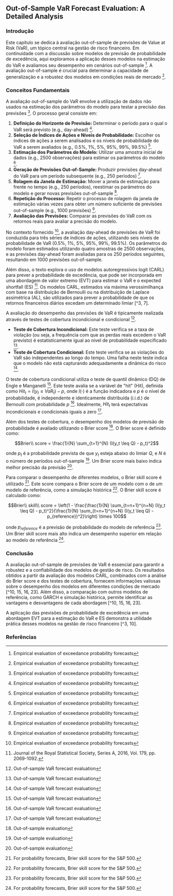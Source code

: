 ## Out-of-Sample VaR Forecast Evaluation: A Detailed Analysis

### Introdução
Este capítulo se dedica à avaliação out-of-sample de previsões de Value at Risk (VaR), um tópico central na gestão de risco financeiro. Em continuidade com a discussão sobre modelos de previsão de probabilidade de excedência, aqui exploramos a aplicação desses modelos na estimação do VaR e avaliamos seu desempenho em cenários out-of-sample [^10]. A avaliação out-of-sample é crucial para determinar a capacidade de generalização e a robustez dos modelos em condições reais de mercado [^10].

### Conceitos Fundamentais

A avaliação out-of-sample do VaR envolve a utilização de dados não usados na estimação dos parâmetros do modelo para testar a precisão das previsões [^10]. O processo geral consiste em:

1.  **Definição do Horizonte de Previsão:** Determinar o período para o qual o VaR será previsto (e.g., day-ahead) [^10].
2.  **Seleção de Índices de Ações e Níveis de Probabilidade:** Escolher os índices de ações a serem analisados e os níveis de probabilidade do VaR a serem avaliados (e.g., 0.5%, 1%, 5%, 95%, 99%, 99.5%) [^10].
3.  **Estimação dos Parâmetros do Modelo:** Utilizar uma amostra inicial de dados (e.g., 2500 observações) para estimar os parâmetros do modelo [^10].
4.  **Geração de Previsões Out-of-Sample:** Produzir previsões day-ahead do VaR para um período subsequente (e.g., 250 períodos) [^10].
5.  **Rolagem da Janela de Estimação:** Mover a janela de estimação para frente no tempo (e.g., 250 períodos), reestimar os parâmetros do modelo e gerar novas previsões out-of-sample [^10].
6.  **Repetição do Processo:** Repetir o processo de rolagem da janela de estimação várias vezes para obter um número suficiente de previsões out-of-sample (e.g., 1000 previsões) [^10].
7.  **Avaliação das Previsões:** Comparar as previsões do VaR com os retornos reais para avaliar a precisão do modelo.

No contexto fornecido [^10], a avaliação day-ahead de previsões de VaR foi conduzida para três séries de índices de ações, utilizando seis níveis de probabilidade de VaR (0.5%, 1%, 5%, 95%, 99%, 99.5%). Os parâmetros do modelo foram estimados utilizando quatro amostras de 2500 observações, e as previsões day-ahead foram avaliadas para os 250 períodos seguintes, resultando em 1000 previsões out-of-sample.

Além disso, o texto explora o uso de modelos autoregressivos logit (CARL) para prever a probabilidade de excedência, que pode ser incorporada em uma abordagem de valor extremo (EVT) para estimar o VaR e o expected shortfall (ES) [^3]. Os modelos CARL, estimados via máxima verossimilhança com base na distribuição de Bernoulli ou na distribuição de Laplace assimétrica (AL), são utilizados para prever a probabilidade de que os retornos financeiros diários excedam um determinado limiar [^3, 7].

A avaliação do desempenho das previsões de VaR é tipicamente realizada através de testes de cobertura incondicional e condicional [^23].

*   **Teste de Cobertura Incondicional:** Este teste verifica se a taxa de violação (ou seja, a frequência com que as perdas reais excedem o VaR previsto) é estatisticamente igual ao nível de probabilidade especificado [^23].
*   **Teste de Cobertura Condicional:** Este teste verifica se as violações do VaR são independentes ao longo do tempo. Uma falha neste teste indica que o modelo não está capturando adequadamente a dinâmica do risco [^23].

O teste de cobertura condicional utiliza o teste de quantil dinâmico (DQ) de Engle e Manganelli [^23]. Este teste avalia se a variável de "hit" (Hit), definida como $Hit_t = I(y_t \leq VaR_t) - p$, onde $I(\cdot)$ é a função indicadora e $p$ é o nível de probabilidade, é independente e identicamente distribuída (i.i.d.) de Bernoulli com probabilidade $p$ [^23]. Idealmente, $Hit_t$ terá expectativas incondicionais e condicionais iguais a zero [^23].

Além dos testes de cobertura, o desempenho dos modelos de previsão de probabilidade é avaliado utilizando o Brier score [^15]. O Brier score é definido como:

$$Brier\\ score = \frac{1}{N} \sum_{t=1}^{N} (I(y_t \leq Q) - p_t)^2$$

onde $p_t$ é a probabilidade prevista de que $y_t$ esteja abaixo do limiar $Q$, e $N$ é o número de períodos out-of-sample [^15]. Um Brier score mais baixo indica melhor precisão da previsão [^15].

Para comparar o desempenho de diferentes modelos, o Brier skill score é utilizado [^16]. Este score compara o Brier score de um modelo com o de um modelo de referência, como a simulação histórica [^16]. O Brier skill score é calculado como:

$$Brier\\ skill\\ score = \left(1 - \frac{\frac{1}{N} \sum_{t=n+1}^{n+N} (I(y_t \leq Q) - p_t)^2}{\frac{1}{N} \sum_{t=n+1}^{n+N} (I(y_t \leq Q) - p_{reference})^2}\right) \times 100$$

onde $p_{reference}$ é a previsão de probabilidade do modelo de referência [^16]. Um Brier skill score mais alto indica um desempenho superior em relação ao modelo de referência [^16].

### Conclusão

A avaliação out-of-sample de previsões de VaR é essencial para garantir a robustez e a confiabilidade dos modelos de gestão de risco. Os resultados obtidos a partir da avaliação dos modelos CARL, combinados com a análise do Brier score e dos testes de cobertura, fornecem informações valiosas sobre o desempenho dos modelos em diferentes condições de mercado [^10, 15, 16, 23]. Além disso, a comparação com outros modelos de referência, como GARCH e simulação histórica, permite identificar as vantagens e desvantagens de cada abordagem [^10, 15, 16, 23].

A aplicação das previsões de probabilidade de excedência em uma abordagem EVT para a estimação do VaR e ES demonstra a utilidade prática desses modelos na gestão de risco financeiro [^3, 10].

### Referências
[^3]: Journal of the Royal Statistical Society, Series A, 2016, Vol. 179, pp. 2069-1092.
[^7]: Parameter estimation for the CARL models
[^10]: Empirical evaluation of exceedance probability forecasts
[^15]: Out-of-sample evaluation
[^16]: For probability forecasts, Brier skill score for the S&P 500.
[^23]: Out-of-sample VaR forecast evaluation
<!-- END -->